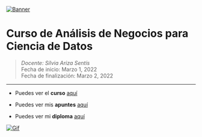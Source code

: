 [![Banner](https://zaki-tech.com/wp-content/uploads/2021/05/big-data-science-analysis-business-technology-concept-virtual-screen-big-data-science-analysis-business-technology-concept-196774497.jpg "Banner")](https://zaki-tech.com/wp-content/uploads/2021/05/big-data-science-analysis-business-technology-concept-virtual-screen-big-data-science-analysis-business-technology-concept-196774497.jpg "Banner")

# Curso de Análisis de Negocios para Ciencia de Datos

> *Docente:  Sílvia Ariza Sentís*
> <br>
> Fecha de inicio: Marzo 1, 2022
> <br>
> Fecha de finalización: Marzo 2, 2022

------------
- Puedes ver el **curso** [aquí](https://platzi.com/cursos/negocios-data-science/ "aquí")

- Puedes ver mis **apuntes**  [aquí](https://steep-bridge-4be.notion.site/An-lisis-de-Negocios-para-Ciencia-de-Datos-87ce104b305c426a859292ba988a132d "aquí") 

- Puedes ver mi **diploma** [aquí](https://platzi.com/p/Valenciajcamilo/course/2069-negocios-data-science/diploma/detalle/ "aquí")

[![Gif](https://miro.medium.com/max/1400/1*U3WRRwLx3zeDkHmIVGLJdw.gif "Gif")](https://miro.medium.com/max/1400/1*U3WRRwLx3zeDkHmIVGLJdw.gif "Gif")